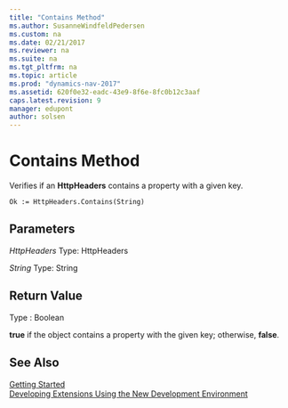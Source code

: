 ```yaml
---
title: "Contains Method"
ms.author: SusanneWindfeldPedersen
ms.custom: na
ms.date: 02/21/2017
ms.reviewer: na
ms.suite: na
ms.tgt_pltfrm: na
ms.topic: article
ms.prod: "dynamics-nav-2017"
ms.assetid: 620f0e32-eadc-43e9-8f6e-8fc0b12c3aaf
caps.latest.revision: 9
manager: edupont
author: solsen
---
```


# Contains Method

Verifies if an **HttpHeaders** contains a property with a given key.

```
Ok := HttpHeaders.Contains(String)
```

## Parameters
*HttpHeaders*
Type: HttpHeaders

*String*
Type: String

## Return Value
Type : Boolean

**true** if the object contains a property with the given key; otherwise, **false**. 

## See Also
[Getting Started](newdev-get-started.md)  
[Developing Extensions Using the New Development Environment](newdev-dev-overview.md)
